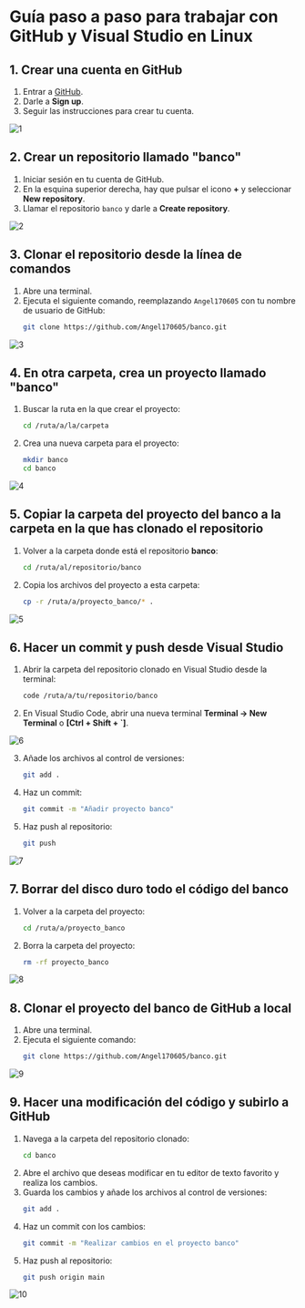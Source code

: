 # Guía paso a paso para trabajar con GitHub y Visual Studio en Linux

## 1. Crear una cuenta en GitHub
1. Entrar a [GitHub](https://github.com).
2. Darle a **Sign up**.
3. Seguir las instrucciones para crear tu cuenta.

![1](https://github.com/Angel170605/DPL_A_Angel/blob/main/IMGS/tarea1_3/1.png)

## 2. Crear un repositorio llamado "banco"
1. Iniciar sesión en tu cuenta de GitHub.
2. En la esquina superior derecha, hay que pulsar el icono **+** y seleccionar **New repository**.
3. Llamar el repositorio `banco` y darle a **Create repository**.

![2](https://github.com/Angel170605/DPL_A_Angel/blob/main/IMGS/tarea1_3/2.png)

## 3. Clonar el repositorio desde la línea de comandos
1. Abre una terminal.
2. Ejecuta el siguiente comando, reemplazando `Angel170605` con tu nombre de usuario de GitHub:
    ```bash
    git clone https://github.com/Angel170605/banco.git
    ```

![3](https://github.com/Angel170605/DPL_A_Angel/blob/main/IMGS/tarea1_3/3.png)

## 4. En otra carpeta, crea un proyecto llamado "banco"
1. Buscar la ruta en la que crear el proyecto:
    ```bash
    cd /ruta/a/la/carpeta
    ```
2. Crea una nueva carpeta para el proyecto:
    ```bash
    mkdir banco
    cd banco
    ```

![4](https://github.com/Angel170605/DPL_A_Angel/blob/main/IMGS/tarea1_3/4.png)

## 5. Copiar la carpeta del proyecto del banco a la carpeta en la que has clonado el repositorio
1. Volver a la carpeta donde está el repositorio **banco**:
    ```bash
    cd /ruta/al/repositorio/banco
    ```
2. Copia los archivos del proyecto a esta carpeta:
    ```bash
    cp -r /ruta/a/proyecto_banco/* .
    ```

![5](https://github.com/Angel170605/DPL_A_Angel/blob/main/IMGS/tarea1_3/5.png)

## 6. Hacer un commit y push desde Visual Studio
1. Abrir la carpeta del repositorio clonado en Visual Studio desde la terminal:
    ```bash
    code /ruta/a/tu/repositorio/banco
    ```
2. En Visual Studio Code, abrir una nueva terminal **Terminal -> New Terminal** o **[Ctrl + Shift + `]**.

![6](https://github.com/Angel170605/DPL_A_Angel/blob/main/IMGS/tarea1_3/6.png)


3. Añade los archivos al control de versiones:
    ```bash
    git add .
    ```
4. Haz un commit:
    ```bash
    git commit -m "Añadir proyecto banco"
    ```
5. Haz push al repositorio:
    ```bash
    git push
    ```

![7](https://github.com/Angel170605/DPL_A_Angel/blob/main/IMGS/tarea1_3/7.png)

## 7. Borrar del disco duro todo el código del banco
1. Volver a la carpeta del proyecto:
    ```bash
    cd /ruta/a/proyecto_banco
    ```
2. Borra la carpeta del proyecto:
    ```bash
    rm -rf proyecto_banco
    ```

![8](https://github.com/Angel170605/DPL_A_Angel/blob/main/IMGS/tarea1_3/8.png)

## 8. Clonar el proyecto del banco de GitHub a local
1. Abre una terminal.
2. Ejecuta el siguiente comando:
    ```bash
    git clone https://github.com/Angel170605/banco.git
    ```

![9](https://github.com/Angel170605/DPL_A_Angel/blob/main/IMGS/tarea1_3/9.png)

## 9. Hacer una modificación del código y subirlo a GitHub
1. Navega a la carpeta del repositorio clonado:
    ```bash
    cd banco
    ```
2. Abre el archivo que deseas modificar en tu editor de texto favorito y realiza los cambios.
3. Guarda los cambios y añade los archivos al control de versiones:
    ```bash
    git add .
    ```
4. Haz un commit con los cambios:
    ```bash
    git commit -m "Realizar cambios en el proyecto banco"
    ```
5. Haz push al repositorio:
    ```bash
    git push origin main
    ```

![10](https://github.com/Angel170605/DPL_A_Angel/blob/main/IMGS/tarea1_3/10.png)
